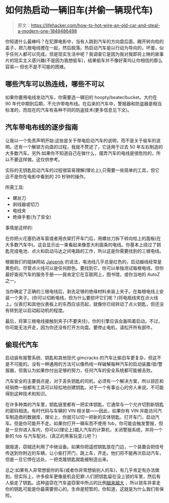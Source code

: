 # 如何热启动一辆旧车(并偷一辆现代车)

> 原文：<https://lifehacker.com/how-to-hot-wire-an-old-car-and-steal-a-modern-one-1849486498>

你知道什么最棒吗？在犯罪电影中，当有人跳到汽车的方向盘后面，踢开转向柱的盖子，把几根电线搅在一起，然后脱落。热启动汽车是以行动为导向的，坏蛋，似乎任何人都可以完成。但是现实生活中呢？我调查它是因为我对我即将上映的故事片的现实主义感兴趣(不是因为我想偷车)，结果偷车并不像好莱坞让你相信的那么容易— 但也不是不可能的困难。



## **哪些汽车可以热连线，哪些不可以**

如果你要用电线发动汽车，你需要选一辆旧的 hoopty/beater/bucket。大约在 90 年代中期到后期，不允许带电布线。在后来的汽车中，警报器和防盗器是相当标准的，而现在的汽车有各种不同的防盗技术(更多信息见下文)。

## **汽车带电布线的逐步指南**

让我以一个免责声明开始:这些是关于带电启动汽车的说明，而不是关于偷车的说明。还有一个解锁方向盘的过程，我就不赘述了，它适用于过去 50 年左右制造的大多数汽车。另外:如果你不知道自己在做什么，摆弄汽车的电线是很危险的，所以不要这样做。这仅供参考。

实际的无钥匙启动汽车的过程很容易理解(理论上),只需要一些简单的工具，但它远不是你在电影中看到的 20 秒钟的操作。

所需工具:

*   螺丝刀
*   剥线器或切刀
*   电线夹
*   绝缘手套(为了安全)

事情是这样的:

在你把火花塞扔进车窗或者用衣架打开车门后，用螺丝刀拆下转向柱上的面板(在大多数汽车中)。这会显示出一束看起来像意大利面条的电线。你基本上绕过了钥匙完成电池、点火和启动马达之间电路的工作，所以这是你需要找到的三根电线。

根据我们的姐妹网站 [Jalopnik](https://jalopnik.com/how-to-hotwire-a-car-5871510) 的说法，电池线几乎总是红色的，启动器线经常是黄色的。尽管点火线可以是任何颜色。要找到它，你可以单独测试每根电线，但你最好查阅汽车的服务手册——我肯定它在互联网上，图书馆，或你当地的 AutoZ 之一。

当你确定了正确的三根电线后，剥去足够的绝缘材料来装上夹子。在每根电线上安装一个夹子。(你可以切断电线，但为什么要损坏它们呢？)将电瓶线夹在点火线上。仪表灯和其他仪表板上的东西应该亮起，就像你已经转动了点火钥匙，但还没有转到足以启动起动机的程度。

最后，将第三根电线接触到夹子(不要夹住)，你的引擎应该会轰鸣着启动。不过，你可能无法开走，因为你还没有打开方向盘。要停止电机，请松开所有部件。

## **偷现代汽车**

启动装有报警系统、钥匙和其他现代 gimcracks 的汽车比偷旧车更复杂，但这不是不可能的。没有一种通用的方法可以像热线一样破解每种汽车的启动装置/锁/警报器，但我认为如果你付出足够的努力，任何汽车的安全系统都可能被击败。

汽车安全的主要弱点是，对于丢失钥匙的司机，必须有一个解决方案，所以锁匠和经销商一般都有工具可以轻松地创建钥匙，对于一个有事业心的穷人来说，不可能得到这种技术和知识。

在许多种类的汽车里，钥匙链里都有一把实体钥匙，它通常与一个允许切割新钥匙的密码相连。有时代码与车辆的 VIN 相关联——因此，如果你有 VIN 并能访问汽车制造商的数据库，理论上，你就可以切一把新的实体钥匙，打开车门，启动汽车。但是你可能开不走。如果你打开一辆车而不使用 fob，你可能会触发警报，但是一旦你进入车内，你可以(理论上)插入汽车的计算机，关闭警报系统，并将一个新的 fob 与汽车配对。(真正的黑客玩意儿吧？)

据报道，窃贼还利用了中继设备。如果你把遥控钥匙放在门边，一个装置会把信号传送到你附近的车辆，让小偷打开门，跳上车，开走。他们将不能再次启动汽车，但是一旦它停在远处，一把克隆钥匙就能被制造出来。

总之:如果有人非常想偷你的车(或者你非常想偷别人的车)，有几乎肯定有办法做到。但实际上，许多偷车更像是机会犯罪:人们把钥匙留在没上锁的车里，然后有人偷走了钥匙。这种盗窃在汽车盗窃案中所占的比例[越来越大](https://www.nicb.org/news/news-releases/thefts-vehicles-keys-left-inside-continue-rise) ，所以锁车并拿走你的钥匙可能是你最需要担心的。生命是短暂的，你知道，这就是为什么我们有保险。
